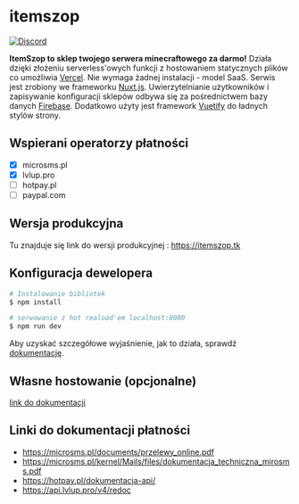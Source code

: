 # itemszop

[![Discord](https://img.shields.io/badge/chat-on%20discord-brightgreen.svg)](https://discord.com/invite/Nx28v3yAER)

**ItemSzop to sklep twojego serwera minecraftowego za darmo!** Działa dzięki złożeniu serverless'owych funkcji z hostowaniem statycznych plików co umożliwia [Vercel](https://vercel.com/). Nie wymaga żadnej instalacji - model SaaS. Serwis jest zrobiony we frameworku [Nuxt.js](https://nuxtjs.org/). Uwierzytelnianie użytkowników i zapisywanie konfiguracji sklepów odbywa się za pośrednictwem bazy danych [Firebase](https://firebase.google.com/). Dodatkowo użyty jest framework [Vuetify](https://vuetifyjs.com/) do ładnych stylów strony.

## Wspierani operatorzy płatności

- [x] microsms.pl  
- [x] lvlup.pro
- [ ] hotpay.pl
- [ ] paypal.com

## Wersja produkcyjna

Tu znajduje się link do wersji produkcyjnej : https://itemszop.tk

## Konfiguracja dewelopera

```bash
# Instalowanie bibliotek
$ npm install

# serwowanie z hot reaload'em localhost:8080
$ npm run dev

```

Aby uzyskać szczegółowe wyjaśnienie, jak to działa, sprawdź [dokumentację](https://nuxtjs.org).

## Własne hostowanie (opcjonalne)

[link do dokumentacji](https://github.com/michaljaz/itemszop/wiki/Konfiguracja-sklepu-z-w%C5%82asn%C4%85-baz%C4%85-firebase)


## Linki do dokumentacji płatności

- https://microsms.pl/documents/przelewy_online.pdf
- https://microsms.pl/kernel/Mails/files/dokumentacja_techniczna_mirosms.pdf
- https://hotpay.pl/dokumentacja-api/
- https://api.lvlup.pro/v4/redoc

